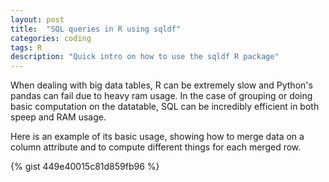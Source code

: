 ```yaml
---
layout: post
title:  "SQL queries in R using sqldf"
categories: coding
tags: R
description: "Quick intro on how to use the sqldf R package"
---
```


When dealing with big data tables, R can be extremely slow and Python's pandas can fail due to heavy
ram usage. In the case of grouping or doing basic computation on the datatable, SQL can be
incredibly efficient in both speep and RAM usage.  

Here is an example of its basic usage, showing how to merge data on a column attribute and to
compute different things for each merged row. 

{% gist 449e40015c81d859fb96 %}
